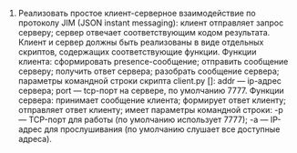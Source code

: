 1. Реализовать простое клиент-серверное взаимодействие по протоколу JIM (JSON instant messaging):
клиент отправляет запрос серверу;
сервер отвечает соответствующим кодом результата. Клиент и сервер должны быть реализованы в виде отдельных скриптов, содержащих соответствующие функции. Функции клиента: сформировать presence-сообщение; отправить сообщение серверу; получить ответ сервера; разобрать сообщение сервера; параметры командной строки скрипта client.py <addr> [<port>]: addr — ip-адрес сервера; port — tcp-порт на сервере, по умолчанию 7777. Функции сервера: принимает сообщение клиента; формирует ответ клиенту; отправляет ответ клиенту; имеет параметры командной строки: -p <port> — TCP-порт для работы (по умолчанию использует 7777); -a <addr> — IP-адрес для прослушивания (по умолчанию слушает все доступные адреса).